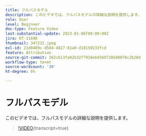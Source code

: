 ```yaml
---
title: フルパスモデル
description: このビデオでは、フルパスモデルの詳細な説明を提供します。
role: User
level: Beginner
doc-type: Feature Video
last-substantial-update: 2023-01-06T00:00:00Z
jira: KT-11698
thumbnail: 347232.jpeg
exl-id: 21d8489c-d504-4827-81a0-d10150233fcd
feature: Attribution
source-git-commit: 262cb13fa02b32f7918ebd569720b80078c2b28d
workflow-type: tm+mt
source-wordcount: '30'
ht-degree: 6%

---
```


# フルパスモデル

このビデオでは、フルパスモデルの詳細な説明を提供します。

>[!VIDEO](https://video.tv.adobe.com/v/347232/?learn=on){transcript=true}
